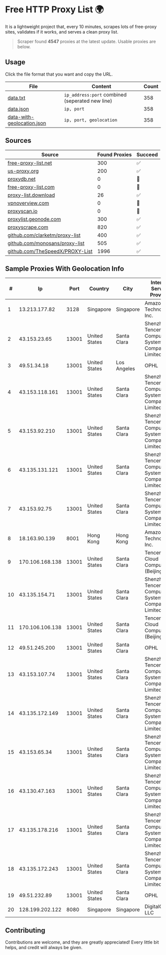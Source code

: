 
# Free HTTP Proxy List 🌍

It is a lightweight project that, every 10 minutes, scrapes lots of free-proxy sites, validates if it works, and serves a clean proxy list.


> Scraper found **4547** proxies at the latest update. Usable proxies are below.

## Usage

Click the file format that you want and copy the URL.


|File|Content|Count|
|----|-------|-----|
|[data.txt](https://raw.githubusercontent.com/themiralay/Proxy-List-World/master/data.txt)|`ip_address:port` combined (seperated new line)|358|
|[data.json](https://raw.githubusercontent.com/themiralay/Proxy-List-World/master/data.json)|`ip, port`|358|
|[data-with-geolocation.json](https://raw.githubusercontent.com/themiralay/Proxy-List-World/master/data-with-geolocation.json)|`ip, port, geolocation`|358|

## Sources

|Source|Found Proxies|Succeed|
|------|-------------|-------|
|[free-proxy-list.net](https://free-proxy-list.net)|300|✅|
|[us-proxy.org](https://www.us-proxy.org)|200|✅|
|[proxydb.net](http://proxydb.net)|0|🚫|
|[free-proxy-list.com](https://free-proxy-list.com/?page=&port=&type%5B%5D=http&type%5B%5D=https&up_time=0&search=Search)|0|🚫|
|[proxy-list.download](https://www.proxy-list.download/HTTP)|26|✅|
|[vpnoverview.com](https://vpnoverview.com/privacy/anonymous-browsing/free-proxy-servers)|0|🚫|
|[proxyscan.io](https://www.proxyscan.io)|0|🚫|
|[proxylist.geonode.com](https://proxylist.geonode.com/api/proxy-list?limit=300&page=1&sort_by=lastChecked&sort_type=desc&protocols=http,https)|300|✅|
|[proxyscrape.com](https://api.proxyscrape.com/v2/?request=displayproxies&protocol=http&timeout=10000&country=all&ssl=all&anonymity=all)|820|✅|
|[github.com/clarketm/proxy-list](https://raw.githubusercontent.com/clarketm/proxy-list/master/proxy-list-raw.txt)|400|✅|
|[github.com/monosans/proxy-list](https://raw.githubusercontent.com/monosans/proxy-list/main/proxies/http.txt)|505|✅|
|[github.com/TheSpeedX/PROXY-List](https://raw.githubusercontent.com/TheSpeedX/PROXY-List/master/http.txt)|1996|✅|


## Sample Proxies With Geolocation Info

|#|Ip|Port|Country|City|Internet Service Provider|
|-|--|----|-------|----|-------------------------|
|1|13.213.177.82|3128|Singapore|Singapore|Amazon Technologies Inc.|
|2|43.153.23.65|13001|United States|Santa Clara|Shenzhen Tencent Computer Systems Company Limited|
|3|49.51.34.18|13001|United States|Los Angeles|OPHL|
|4|43.153.118.161|13001|United States|Santa Clara|Shenzhen Tencent Computer Systems Company Limited|
|5|43.153.92.210|13001|United States|Santa Clara|Shenzhen Tencent Computer Systems Company Limited|
|6|43.135.131.121|13001|United States|Santa Clara|Shenzhen Tencent Computer Systems Company Limited|
|7|43.153.92.75|13001|United States|Santa Clara|Shenzhen Tencent Computer Systems Company Limited|
|8|18.163.90.139|8001|Hong Kong|Hong Kong|Amazon Technologies Inc.|
|9|170.106.168.138|13001|United States|Santa Clara|Tencent Cloud Computing (Beijing) Co|
|10|43.135.154.71|13001|United States|Santa Clara|Shenzhen Tencent Computer Systems Company Limited|
|11|170.106.106.138|13001|United States|Santa Clara|Tencent Cloud Computing (Beijing) Co|
|12|49.51.245.200|13001|United States|Santa Clara|OPHL|
|13|43.153.107.74|13001|United States|Santa Clara|Shenzhen Tencent Computer Systems Company Limited|
|14|43.135.172.149|13001|United States|Santa Clara|Shenzhen Tencent Computer Systems Company Limited|
|15|43.153.65.34|13001|United States|Santa Clara|Shenzhen Tencent Computer Systems Company Limited|
|16|43.130.47.163|13001|United States|Santa Clara|Shenzhen Tencent Computer Systems Company Limited|
|17|43.135.178.216|13001|United States|Santa Clara|Shenzhen Tencent Computer Systems Company Limited|
|18|43.135.172.243|13001|United States|Santa Clara|Shenzhen Tencent Computer Systems Company Limited|
|19|49.51.232.89|13001|United States|Santa Clara|OPHL|
|20|128.199.202.122|8080|Singapore|Singapore|DigitalOcean, LLC|



## Contributing

Contributions are welcome, and they are greatly appreciated! Every
little bit helps, and credit will always be given.

